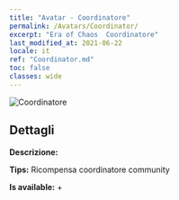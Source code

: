 ```yaml
---
title: "Avatar - Coordinatore"
permalink: /Avatars/Coordinator/
excerpt: "Era of Chaos  Coordinatore"
last_modified_at: 2021-06-22
locale: it
ref: "Coordinator.md"
toc: false
classes: wide
---
```

 ![Coordinatore](/images/a/avatarFrame_15.png)

## Dettagli

 **Descrizione:**  

 **Tips:** Ricompensa coordinatore community 

 **Is available:**  + 


